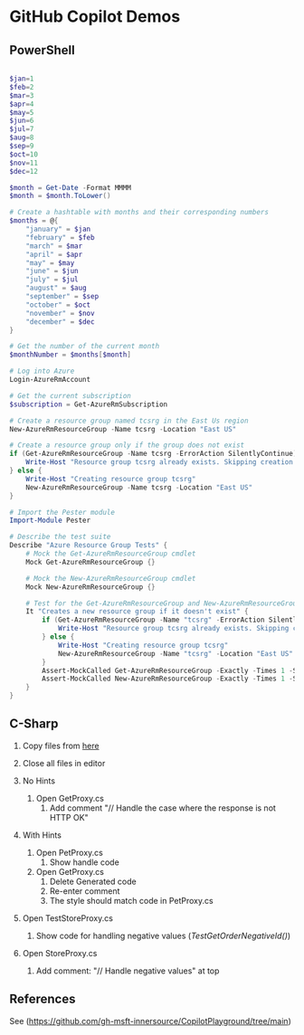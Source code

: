 # GitHub Copilot Demos

## PowerShell

``` Powershell

$jan=1
$feb=2
$mar=3
$apr=4
$may=5
$jun=6
$jul=7
$aug=8
$sep=9
$oct=10
$nov=11
$dec=12

$month = Get-Date -Format MMMM
$month = $month.ToLower()

# Create a hashtable with months and their corresponding numbers
$months = @{
    "january" = $jan
    "february" = $feb
    "march" = $mar
    "april" = $apr
    "may" = $may
    "june" = $jun
    "july" = $jul
    "august" = $aug
    "september" = $sep
    "october" = $oct
    "november" = $nov
    "december" = $dec
}

# Get the number of the current month
$monthNumber = $months[$month]

# Log into Azure
Login-AzureRmAccount

# Get the current subscription
$subscription = Get-AzureRmSubscription

# Create a resource group named tcsrg in the East Us region
New-AzureRmResourceGroup -Name tcsrg -Location "East US"

# Create a resource group only if the group does not exist
if (Get-AzureRmResourceGroup -Name tcsrg -ErrorAction SilentlyContinue) {
    Write-Host "Resource group tcsrg already exists. Skipping creation."
} else {
    Write-Host "Creating resource group tcsrg"
    New-AzureRmResourceGroup -Name tcsrg -Location "East US"
}

# Import the Pester module
Import-Module Pester

# Describe the test suite
Describe "Azure Resource Group Tests" {
    # Mock the Get-AzureRmResourceGroup cmdlet
    Mock Get-AzureRmResourceGroup {}

    # Mock the New-AzureRmResourceGroup cmdlet
    Mock New-AzureRmResourceGroup {}

    # Test for the Get-AzureRmResourceGroup and New-AzureRmResourceGroup block of code
    It "Creates a new resource group if it doesn't exist" {
        if (Get-AzureRmResourceGroup -Name "tcsrg" -ErrorAction SilentlyContinue) {
            Write-Host "Resource group tcsrg already exists. Skipping creation."
        } else {
            Write-Host "Creating resource group tcsrg"
            New-AzureRmResourceGroup -Name "tcsrg" -Location "East US"
        }
        Assert-MockCalled Get-AzureRmResourceGroup -Exactly -Times 1 -Scope It
        Assert-MockCalled New-AzureRmResourceGroup -Exactly -Times 1 -Scope It
    }
}

```

## C-Sharp

1. Copy files from [here](https://github.com/gh-msft-innersource/CopilotPlayground/tree/main/FollowStandards)
2. Close all files in editor
3. No Hints
   1. Open GetProxy.cs
      1. Add comment "// Handle the case where the response is not HTTP OK"
4. With Hints
   1. Open PetProxy.cs
      1. Show handle code
   2. Open GetProxy.cs
      1. Delete Generated code
      2. Re-enter comment
      3. The style should match code in PetProxy.cs

5. Open TestStoreProxy.cs
   1. Show code for handling negative values (_TestGetOrderNegativeId()_)
6. Open StoreProxy.cs
   1. Add comment: "// Handle negative values" at top

## References

See (https://github.com/gh-msft-innersource/CopilotPlayground/tree/main)
